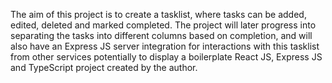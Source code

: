 The aim of this project is to create a tasklist, where tasks can be added, edited, deleted and marked completed. The project will later progress into separating the tasks into different columns based on completion, and will also have an Express JS server integration for interactions with this tasklist from other services potentially to display a boilerplate React JS, Express JS and TypeScript project created by the author.